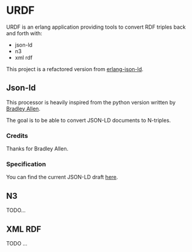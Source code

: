 # URDF

URDF is an erlang application providing tools to convert RDF triples back and forth with:

* json-ld
* n3
* xml rdf

This project is a refactored version from [erlang-json-ld](https://github.com/nrdufour/erlang-json-ld).

## Json-ld

This processor is heavily inspired from the python version written by [Bradley Allen](https://github.com/bradleypallen/json_ld_processor).

The goal is to be able to convert JSON-LD documents to N-triples.

### Credits
Thanks for Bradley Allen.

### Specification
You can find the current JSON-LD draft [here](http://json-ld.org/spec/latest/).

## N3

TODO...

## XML RDF

TODO ...

